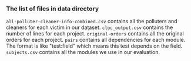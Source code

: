 ### The list of files in data directory
`all-polluter-cleaner-info-combined.csv` contains all the polluters and cleaners for each victim in our dataset.
`cloc_output.csv` contains the number of lines for each project.
`original-orders` contains all the original orders for each project.
`pairs` contains all dependencies for each module. The format is like "test:field" which means this test depends on the field.
`subjects.csv` contains all the modules we use in our evaluation.
